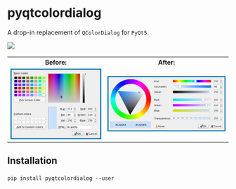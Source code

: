 # pyqtcolordialog

A drop-in replacement of `QColorDialog` for `PyQt5`.

![](docs/demo.webp)

<table>
    <tr>
        <th>Before:</th>
        <th>After:</th>
    </tr>
    <tr>
        <td><img src='docs/old2.png'/></td>
        <td><img src='docs/new2.png'/></td>
    </tr>
</table>

## Installation

`pip install pyqtcolordialog --user`
